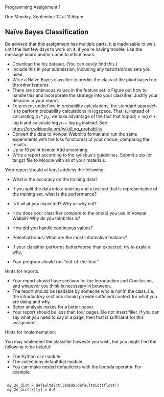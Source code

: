 Programming Assignment 1

Due Monday, September 12 at 11:55pm

Naïve Bayes Classification
--

Be advised that this assignment has multiple parts.  It is inadvisable to wait until the last few days to work on it.  If you're having trouble, use the message board and/or come to office hours.

* Download the Iris dataset.  (You can easily find this.)
* Include this in your submission, including any test/train/dev sets you used.
* Write a Naïve Bayes classifier to predict the class of the plant based on the other features.
 * There are continuous values in the feature set.lo  Figure out how to handle this and incorporate the strategy into your classifier.  Justify your decision in your report.
* To prevent underflow in probability calculations, the standard approach is to perform probability calculations in logspace. That is, instead of calculating *p<sub>1</sub>* * *p<sub>2</sub>*, we take advantage of the fact that log(*ab*) = log *a* + log *b* and calculate log *p<sub>1</sub>* + log *p<sub>2</sub>* instead.  See https://en.wikipedia.org/wiki/Log_probability 
* Convert the data to Vowpal Wabbit's format and run the same experiments with the loss function(s) of your choice, comparing the results.  
* Up to 10 point bonus: Add smoothing.
* Write a report according to the syllabus's guidelines.  Submit a zip (or tar.gz) file to Moodle with all of your materials.  
 
 Your report should *at least* address the following:
 * What is the accuracy on the training data?
 * If you split the data into a training and a test set that is representative of the training set, what is the performance?
 * Is it what you expected?  Why or why not?
 * How does your classifier compare to the one(s) you use in Vowpal Wabbit?  Why do you think this is?
 * How did you handle continuous values?
 * Potential bonus: What are the most informative features?


* If your classifier performs better/worse than expected, try to explain why.
* Your program should run "out-of-the-box."


Hints for reports:

*  Your report should have sections for the Introduction and Conclusion, and whatever you think is necessary in between. 
*  The report should be readable by someone who is not in the class.  I.e., the introductory sections should provide sufficient context for what you are doing and why.
*  Better analysis makes for a better paper.
*  Your report should be less than four pages.  Do not insert filler.  If you can say what you need to say in a page, then that is sufficient for this assignment.

Hints for Implementation:

You may implement the classifier however you wish, but you might find the following to be helpful:

* The Python csv module.
* The collections.defaultdict module.
 * You can make nested defaultdicts with the lambda operator.  For example:
 

<code> 
 my_2d_dict = defaultdict(lambda:defaultdict(float))  
 my_2d_dict[x][y] = 0.0
</code>

